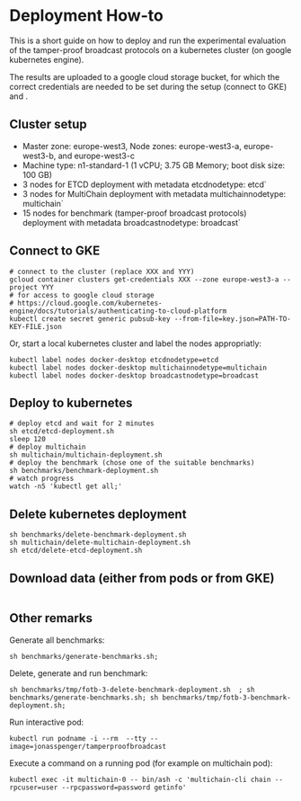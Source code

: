 # Deployment How-to
This is a short guide on how to deploy and run the experimental evaluation of the tamper-proof broadcast protocols on a kubernetes cluster (on google kubernetes engine).

The results are uploaded to a google cloud storage bucket, for which the correct credentials are needed to be set during the setup (connect to GKE) and .

## Cluster setup
- Master zone: europe-west3, Node zones: europe-west3-a, europe-west3-b, and europe-west3-c
- Machine type: n1-standard-1 (1 vCPU; 3.75 GB Memory; boot disk size: 100 GB)
- 3 nodes for ETCD deployment with metadata etcdnodetype: etcd`
- 3 nodes for MultiChain deployment with metadata multichainnodetype: multichain`
- 15 nodes for benchmark (tamper-proof broadcast protocols) deployment with metadata broadcastnodetype: broadcast`

## Connect to GKE
```
# connect to the cluster (replace XXX and YYY)
gcloud container clusters get-credentials XXX --zone europe-west3-a --project YYY
# for access to google cloud storage
# https://cloud.google.com/kubernetes-engine/docs/tutorials/authenticating-to-cloud-platform
kubectl create secret generic pubsub-key --from-file=key.json=PATH-TO-KEY-FILE.json
```

Or, start a local kubernetes cluster and label the nodes appropriatly:
```
kubectl label nodes docker-desktop etcdnodetype=etcd
kubectl label nodes docker-desktop multichainnodetype=multichain
kubectl label nodes docker-desktop broadcastnodetype=broadcast
```

## Deploy to kubernetes
```
# deploy etcd and wait for 2 minutes
sh etcd/etcd-deployment.sh
sleep 120
# deploy multichain
sh multichain/multichain-deployment.sh
# deploy the benchmark (chose one of the suitable benchmarks)
sh benchmarks/benchmark-deployment.sh
# watch progress
watch -n5 'kubectl get all;'
```

## Delete kubernetes deployment
```
sh benchmarks/delete-benchmark-deployment.sh
sh multichain/delete-multichain-deployment.sh
sh etcd/delete-etcd-deployment.sh
```

## Download data (either from pods or from GKE)
```

```

## Other remarks
Generate all benchmarks:
```
sh benchmarks/generate-benchmarks.sh;
```

Delete, generate and run benchmark:
```
sh benchmarks/tmp/fotb-3-delete-benchmark-deployment.sh  ; sh benchmarks/generate-benchmarks.sh; sh benchmarks/tmp/fotb-3-benchmark-deployment.sh;
```

Run interactive pod:
```
kubectl run podname -i --rm  --tty --image=jonasspenger/tamperproofbroadcast
```

Execute a command on a running pod (for example on multichain pod):
```
kubectl exec -it multichain-0 -- bin/ash -c 'multichain-cli chain --rpcuser=user --rpcpassword=password getinfo'
```
